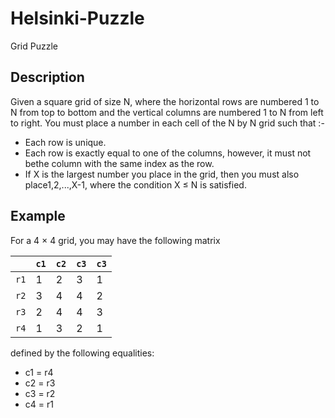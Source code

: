 # Helsinki-Puzzle
Grid Puzzle
## Description
Given a square grid of size N, where the horizontal rows are numbered 1 to N from
top to bottom and the vertical columns are numbered 1 to N from left to right.
You must place a number in each cell of the N by N grid such that :-
* Each row is unique.<br/>
* Each row is exactly equal to one of the columns, however, it must not bethe column with the same index as the row.<br/>
* If X is the largest number you place in the grid, then you must also place1,2,...,X-1, where the condition X ≤ N is satisfied.<br/>
## Example

For a 4 × 4 grid, you may have the following matrix

|    | `c1` | `c2` | `c3` | `c3`|
|---|---|---|---|---|
| `r1`| 1    |2     |   3  | 1   |
|`r2`  |3     |4     |   4  |2    |
|`r3`  |2     |4     |4     |3    |
|`r4`  |1     | 3    | 2    | 1   |

defined by the following equalities:
* c1 = r4
* c2 = r3
* c3 = r2
* c4 = r1
